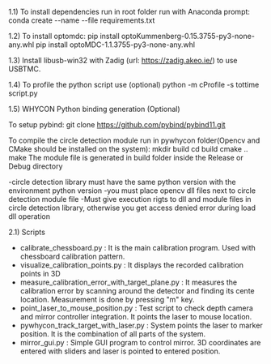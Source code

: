 1.1) To install dependencies run in root folder run with Anaconda prompt:
conda create --name <env> --file requirements.txt

1.2) To install optomdc:
    pip install optoKummenberg-0.15.3755-py3-none-any.whl
    pip install optoMDC-1.1.3755-py3-none-any.whl

1.3) Install libusb-win32 with Zadig (url: https://zadig.akeo.ie/) to use USBTMC.


1.4) To profile the python script use (optional)
python -m cProfile -s tottime script.py

1.5) WHYCON Python binding generation (Optional)

  To setup pybind:
    git clone https://github.com/pybind/pybind11.git


  To compile the circle detection module run in pywhycon folder(Opencv and CMake should be installed on the system):
  mkdir build
  cd build
  cmake ..
  make
  The module file is generated in build folder inside the Release or Debug directory

  -circle detection library must have the same python version with the environment python version
  -you must place opencv dll files next to circle detection module file
  -Must give execution rigts to dll and module files in circle detection library, otherwise you get access denied error during load dll operation




2.1) Scripts

- calibrate_chessboard.py : It is the main calibration program. Used with chessboard calibration pattern.
- visualize_calibration_points.py : It displays the recorded calibration points in 3D 
- measure_calibration_error_with_target_plane.py : It measures the calibration error by scanning around the detector and finding its cente location. Measurement is done by pressing "m" key. 
- point_laser_to_mouse_position.py : Test script to check depth camera and mirror controller integration. It points the laser to mouse location.
- pywhycon_track_target_with_laser.py : System points the laser to marker position. It is the combination of all parts of the system.
- mirror_gui.py : Simple GUI program to control mirror. 3D coordinates are entered with sliders and laser is pointed to entered position. 